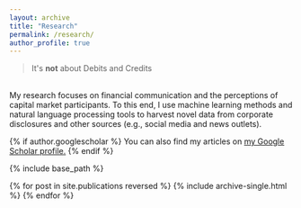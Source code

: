 ```yaml
---
layout: archive
title: "Research"
permalink: /research/
author_profile: true
---
```


> It's **not** about Debits and Credits

<br>
My research focuses on financial communication and the perceptions of capital market participants. To this end, I use machine learning methods and natural language processing tools to harvest novel data from corporate disclosures and other sources (e.g., social media and news outlets).

{% if author.googlescholar %}
  You can also find my articles on <u><a href="{{author.googlescholar}}">my Google Scholar profile</a>.</u>
{% endif %}

{% include base_path %}

{% for post in site.publications reversed %}
  {% include archive-single.html %}
{% endfor %}
